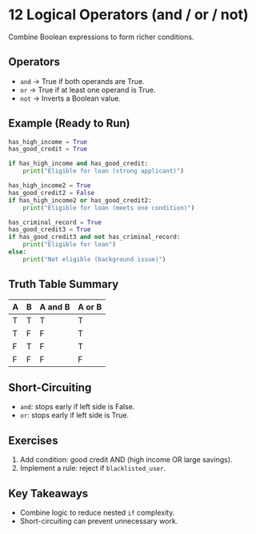 # 12 Logical Operators (and / or / not)

Combine Boolean expressions to form richer conditions.

## Operators
- `and` → True if both operands are True.
- `or`  → True if at least one operand is True.
- `not` → Inverts a Boolean value.

## Example (Ready to Run)
```python
has_high_income = True
has_good_credit = True

if has_high_income and has_good_credit:
    print("Eligible for loan (strong applicant)")

has_high_income2 = True
has_good_credit2 = False
if has_high_income2 or has_good_credit2:
    print("Eligible for loan (meets one condition)")

has_criminal_record = True
has_good_credit3 = True
if has_good_credit3 and not has_criminal_record:
    print("Eligible for loan")
else:
    print("Not eligible (background issue)")
```

## Truth Table Summary
| A | B | A and B | A or B |
|---|---|---------|--------|
| T | T | T       | T      |
| T | F | F       | T      |
| F | T | F       | T      |
| F | F | F       | F      |

## Short-Circuiting
- `and`: stops early if left side is False.
- `or`: stops early if left side is True.

## Exercises
1. Add condition: good credit AND (high income OR large savings).
2. Implement a rule: reject if `blacklisted_user`.

## Key Takeaways
- Combine logic to reduce nested `if` complexity.
- Short-circuiting can prevent unnecessary work.
